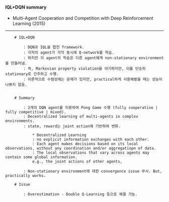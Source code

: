 #### IQL+DQN summary

- Multi-Agent Cooperation and Competition with Deep Reinforcement Learning (2015)
---

        # IQL+DQN
            
            : DQN과 IQL을 합친 framework.
            : 각자의 agent가 각각 동시에 Q-network를 학습.
            : 하지만 각 agent의 학습은 다른 agent에게 non-stationary environment를 만들어냄.
            : 즉, Markovian property violation을 야기하지만, 이를 단순히 stationary로 간주하고 수행.
            : 이론적으로 수렴성에는 문제가 있지만, practical하게 사용해봤을 때는 성능이 나쁘지 않음. 


        # Summary

            : 2개의 DQN agent를 이용하여 Pong Game 수행 (fully cooperative | fully competitive | mixed).
            : Decentralized learning of multi-agents in complex environments. 
            : state, reward는 joint action에 기반하여 변화.

                * Decentralized Learning 
                : no explicit information exchanges with each other. 
                : Each agent makes decisions based on its local observations, without any coordination and/or aggregatiopn of data.
                : The local observations that vary across agents may contain some global information.
                e.g., the joint actions of other agents, 

            : Non-stationary environment에 대한 convergence issue 무시. But, practically works.
            
        # Issue 

            : Overestimation - Double Q-Learning 등으로 해결 가능. 